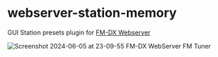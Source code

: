 # webserver-station-memory
GUI Station presets plugin for [FM-DX Webserver](https://github.com/NoobishSVK/fm-dx-webserver)

![Screenshot 2024-06-05 at 23-09-55 FM-DX WebServer FM Tuner](https://github.com/mateuszzpl/webserver-station-memory/assets/139546941/73b992cf-fc90-4018-a8ba-a856ad9f2912)
